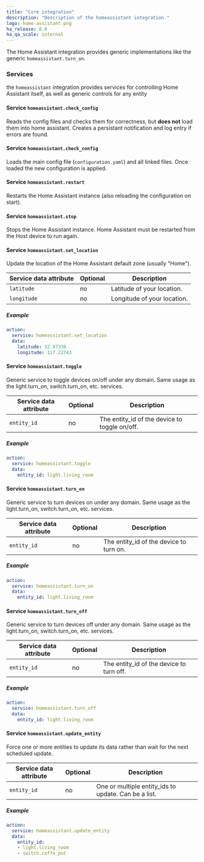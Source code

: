 ```yaml
---
title: "Core integration"
description: "Description of the homeassistant integration."
logo: home-assistant.png
ha_release: 0.0
ha_qa_scale: internal
---
```


The Home Assistant integration provides generic implementations like the generic `homeassistant.turn_on`.

### Services

the `homeassistant` integration provides services for controlling Home Assistant itself, as well as generic controls for any entity

#### Service `homeassistant.check_config`

Reads the config files and checks them for correctness, but **does not** load them into home assistant. Creates a persistant notification and log entry if errors are found.

#### Service `homeassistant.check_config`

Loads the main config file (`configuration.yaml`) and all linked files. Once loaded the new configuration is applied.

#### Service `homeassistant.restart`

Restarts the Home Assistant instance (also reloading the configuration on start).

#### Service `homeassistant.stop`

Stops the Home Assistant instance. Home Assistant must be restarted from the Host device to run again.

#### Service `homeassistant.set_location`

Update the location of the Home Assistant default zone (usually "Home").

| Service data attribute    | Optional | Description                                           |
|---------------------------|----------|-------------------------------------------------------|
| `latitude`                |       no | Latitude of your location.                            |
| `longitude`               |       no | Longitude of your location.                           |

##### Example

```yaml
action:
  service: homeassistant.set_location
  data:
    latitude: 32.87336
    longitude: 117.22743
```

#### Service `homeassistant.toggle` 

Generic service to toggle devices on/off under any domain. Same usage as the light.turn_on, switch.turn_on, etc. services.

| Service data attribute    | Optional | Description                                           |
|---------------------------|----------|-------------------------------------------------------|
| `entity_id`               |       no | The entity_id of the device to toggle on/off.         |

##### Example

```yaml
action:
  service: homeassistant.toggle
  data:
    entity_id: light.living_room
```

#### Service `homeassistant.turn_on` 

Generic service to turn devices on under any domain. Same usage as the light.turn_on, switch.turn_on, etc. services.

| Service data attribute    | Optional | Description                                           |
|---------------------------|----------|-------------------------------------------------------|
| `entity_id`               |       no | The entity_id of the device to turn on.               |

##### Example

```yaml
action:
  service: homeassistant.turn_on
  data:
    entity_id: light.living_room
```

#### Service `homeassistant.turn_off` 

Generic service to turn devices off under any domain. Same usage as the light.turn_on, switch.turn_on, etc. services.

| Service data attribute    | Optional | Description                                           |
|---------------------------|----------|-------------------------------------------------------|
| `entity_id`               |       no | The entity_id of the device to turn off.              |

##### Example

```yaml
action:
  service: homeassistant.turn_off
  data:
    entity_id: light.living_room
```

#### Service `homeassistant.update_entity` 

Force one or more entities to update its data rather than wait for the next scheduled update.

| Service data attribute    | Optional | Description                                           |
|---------------------------|----------|-------------------------------------------------------|
| `entity_id`               |       no | One or multiple entity_ids to update. Can be a list.  |

##### Example

```yaml
action:
  service: homeassistant.update_entity
  data:
    entity_id:
    - light.living_room
    - switch.coffe_pot
```
